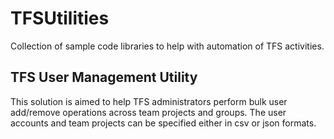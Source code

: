 # TFSUtilities
Collection of sample code libraries to help with automation of TFS activities.

TFS User Management Utility
---------------------------
This solution is aimed to help TFS administrators perform bulk user add/remove operations across team projects and groups. The user accounts and team projects can be specified either in csv or json formats. 
